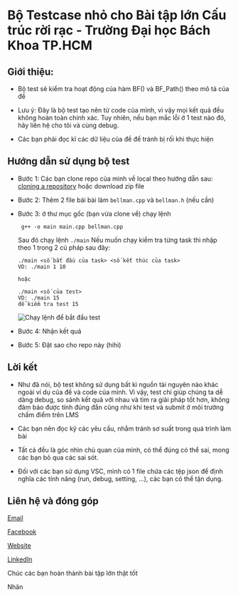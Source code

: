 # Bộ Testcase nhỏ cho Bài tập lớn Cấu trúc rời rạc - Trường Đại học Bách Khoa TP.HCM
## Giới thiệu:  
- Bộ test sẽ kiểm tra hoạt động của hàm BF() và BF_Path() theo mô tả của đề

- Lưu ý: Đây là bộ test tạo nên từ code của mình, vì vậy mọi kết quả đều không hoàn toàn chính xác.
  Tuy nhiên, nếu bạn mắc lỗi ở 1 test nào đó, hãy liên hệ cho tôi và cùng debug.

- Các bạn phải đọc kĩ các dữ liệu của đề để tránh bị rối khi thực hiện

## Hướng dẫn sử dụng bộ test
- Bước 1: Các bạn clone repo của mình về local theo hướng dẫn sau: [cloning a repository](https://docs.github.com/en/repositories/creating-and-managing-repositories/cloning-a-repository) hoặc download zip file

- Bước 2: Thêm 2 file bài bài làm `bellman.cpp` và `bellman.h` (nếu cần)

- Bước 3: ở thư mục gốc (bạn vừa clone về) chạy lệnh
  
  ```
   g++ -o main main.cpp bellman.cpp
  ```
  Sau đó chạy lệnh `./main`
  Nếu muốn chạy kiểm tra từng task thì nhập theo 1 trong 2 cú pháp sau đây:
  ```
  ./main <số bắt đầu của task> <số kết thúc của task>
  VD: ./main 1 10
  
  hoặc
  
  ./main <số của test>
  VD: ./main 15
  để kiểm tra test 15
  ```
  
  ![Chạy lệnh để bắt đầu test](https://github.com/nhan2892005/TestCaseAssignment2/assets/143471539/18768cbe-bf41-4f25-ba5a-7b3a28e7bf69)

- Bước 4: Nhận kết quả

- Bước 5: Đặt sao cho repo này (hihi)

## Lời kết
- Như đã nói, bộ test không sử dụng bất kì nguồn tài nguyên nào khác ngoài ví dụ của đề và code của mình. 
Vì vậy, test chỉ giúp chúng ta dễ dàng debug, so sánh kết quả với nhau và tìm ra giải pháp tốt hơn, không đảm bảo được tính đúng đắn
cũng như khi test và submit ở môi trường chấm điểm trên LMS

- Các bạn nên đọc kỹ các yêu cầu, nhằm tránh sơ suất trong quá trình làm bài

- Tất cả đều là góc nhìn chủ quan của mình, có thể đúng có thể sai, mong các bạn bỏ qua các sai sót.
- Đối với các bạn sử dụng VSC, mình có 1 file chứa các tệp json để định nghĩa các tính năng (run, debug, setting, ...), các bạn có thể tận dụng.
## Liên hệ và đóng góp
[Email](nhan.nguyen2005phuyen@hcmut.edu.vn)

[Facebook](https://www.facebook.com/phucnhancshcmut/)

[Website](http://phucnhan289.great-site.net/1/Ph%C3%BAc-Nh%C3%A2n.html) 

[LinkedIn](linkedin.com/in/phúc-nhân-nguyễn-778b26275/)

Chúc các bạn hoàn thành bài tập lớn thật tốt

Nhân
